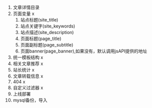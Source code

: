 1. 文章详情目录
2. 页面变量 x
	1. 站点标题(site_title)
	2. 站点关键字(site_keywords)
	3. 站点描述(site_description)
	4. 页面标题(page_title)
	5. 页面副标题(page_subtitle)
	6. 页面banner(page_banner),如果没有，默认调用jsAPI提供的地址
3. 统一模板结构 x
4. 相关文章推荐 x
5. 站长统计  x
6. 文章转载信息 x
7. 404 x
8. 自定义过滤器 x
9. 上线部署
10. mysql备份，导入
<script src="https://s13.cnzz.com/z_stat.php?id=1273279876&web_id=1273279876" language="JavaScript"></script>